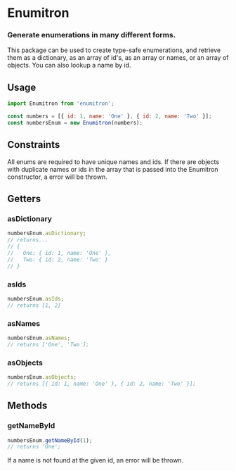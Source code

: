 # Enumitron

### Generate enumerations in many different forms.

This package can be used to create type-safe enumerations, and retrieve them as a dictionary, as an array of id's, as an array or names, or an array of objects. You can also lookup a name by id.

## Usage

```javascript
import Enumitron from 'enumitron';

const numbers = [{ id: 1, name: 'One' }, { id: 2, name: 'Two' }];
const numbersEnum = new Enumitron(numbers);
```

## Constraints

All enums are required to have unique names and ids. If there are objects with duplicate names or ids in the array that is passed into the Enumitron constructor, a error will be thrown.

## Getters

### asDictionary

```javascript
numbersEnum.asDictionary;
// returns...
// {
//   One: { id: 1, name: 'One' },
//   Two: { id: 2, name: 'Two' }
// }
```

### asIds

```javascript
numbersEnum.asIds;
// returns [1, 2]
```

### asNames

```javascript
numbersEnum.asNames;
// returns ['One', 'Two'];
```

### asObjects

```javascript
numbersEnum.asObjects;
// returns [{ id: 1, name: 'One' }, { id: 2, name: 'Two' }];
```

## Methods

### getNameById

```javascript
numbersEnum.getNameById(1);
// returns 'One';
```

If a name is not found at the given id, an error will be thrown.
